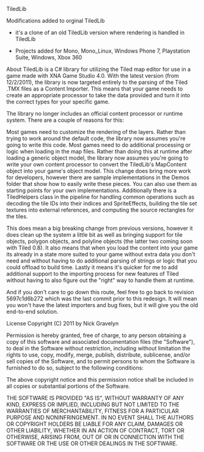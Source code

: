 TiledLib

Modifications added to orginal TiledLib

* it's a clone of an old TiledLib version where rendering is handled in TiledLib

* Projects added for Mono, Mono_Linux, Windows Phone 7, Playstation Suite, Windows, Xbox 360 


About
TiledLib is a C# library for utilizing the Tiled map editor for use in a game made with XNA Game Studio 4.0. With the latest version (from 12/2/2011), the library is now targeted entirely to the parsing of the Tiled .TMX files as a Content Importer. This means that your game needs to create an appropriate processor to take the data provided and turn it into the correct types for your specific game.

The library no longer includes an official content processor or runtime system. There are a couple of reasons for this:

Most games need to customize the rendering of the layers. Rather than trying to work around the default code, the library now assumes you're going to write this code.
Most games need to do additional processing or logic when loading in the map files. Rather than doing this at runtime after loading a generic object model, the library now assumes you're going to write your own content processor to convert the TiledLib's MapContent object into your game's object model.
This change does bring more work for developers, however there are sample implementations in the Demos folder that show how to easily write these pieces. You can also use them as starting points for your own implementations. Additionally there is a TiledHelpers class in the pipeline for handling common operations such as decoding the tile IDs into their indices and SpriteEffects, building the tile set textures into external references, and computing the source rectangles for the tiles.

This does mean a big breaking change from previous versions, however it does clean up the system a little bit as well as bringing support for tile objects, polygon objects, and polyline objects (the latter two coming soon with Tiled 0.8). It also means that when you load the content into your game its already in a state more suited to your game without extra data you don't need and without having to do additional parsing of strings or logic that you could offload to build time. Lastly it means it's quicker for me to add additional support to the importing process for new features of Tiled without having to also figure out the "right" way to handle them at runtime.

And if you don't care to go down this route, feel free to go back to revision 5697c1d6b272 which was the last commit prior to this redesign. It will mean you won't have the latest importers and bug fixes, but it will give you the old end-to-end solution.

License
Copyright (C) 2011 by Nick Gravelyn

Permission is hereby granted, free of charge, to any person obtaining a copy of this software and associated documentation files (the "Software"), to deal in the Software without restriction, including without limitation the rights to use, copy, modify, merge, publish, distribute, sublicense, and/or sell copies of the Software, and to permit persons to whom the Software is furnished to do so, subject to the following conditions:

The above copyright notice and this permission notice shall be included in all copies or substantial portions of the Software.

THE SOFTWARE IS PROVIDED "AS IS", WITHOUT WARRANTY OF ANY KIND, EXPRESS OR IMPLIED, INCLUDING BUT NOT LIMITED TO THE WARRANTIES OF MERCHANTABILITY, FITNESS FOR A PARTICULAR PURPOSE AND NONINFRINGEMENT. IN NO EVENT SHALL THE AUTHORS OR COPYRIGHT HOLDERS BE LIABLE FOR ANY CLAIM, DAMAGES OR OTHER LIABILITY, WHETHER IN AN ACTION OF CONTRACT, TORT OR OTHERWISE, ARISING FROM, OUT OF OR IN CONNECTION WITH THE SOFTWARE OR THE USE OR OTHER DEALINGS IN THE SOFTWARE.